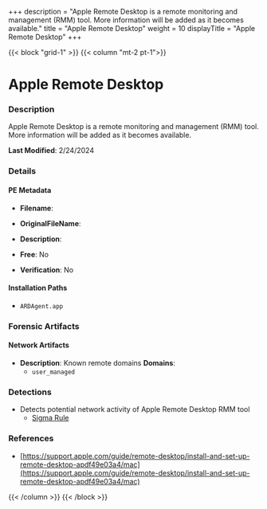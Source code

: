 +++
description = "Apple Remote Desktop is a remote monitoring and management (RMM) tool. More information will be added as it becomes available."
title = "Apple Remote Desktop"
weight = 10
displayTitle = "Apple Remote Desktop"
+++


{{< block "grid-1" >}}
{{< column "mt-2 pt-1">}}

# Apple Remote Desktop


### Description

Apple Remote Desktop is a remote monitoring and management (RMM) tool. More information will be added as it becomes available.



**Last Modified**: 2/24/2024

### Details


#### PE Metadata
- **Filename**: 
- **OriginalFileName**: 
- **Description**: 


- **Free**: No

- **Verification**: No




#### Installation Paths
- `ARDAgent.app`

### Forensic Artifacts




#### Network Artifacts
- **Description**: Known remote domains  **Domains**:
    - `user_managed`


### Detections
- Detects potential network activity of Apple Remote Desktop RMM tool
  - [Sigma Rule](https://github.com/magicsword-io/LOLRMM/blob/main/detections/sigma/apple_remote_desktop_network_sigma.yml)

### References
- [https://support.apple.com/guide/remote-desktop/install-and-set-up-remote-desktop-apdf49e03a4/mac](https://support.apple.com/guide/remote-desktop/install-and-set-up-remote-desktop-apdf49e03a4/mac)



{{< /column >}}
{{< /block >}}

